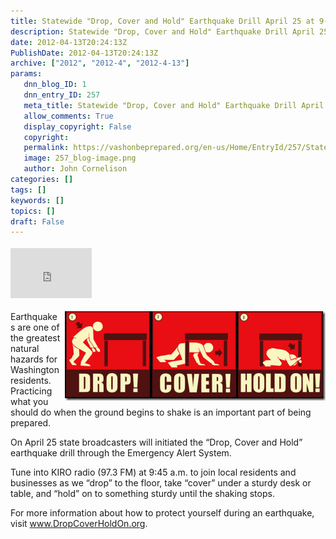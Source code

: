 ```yaml
---
title: Statewide "Drop, Cover and Hold" Earthquake Drill April 25 at 9--45 am
description: Statewide "Drop, Cover and Hold" Earthquake Drill April 25 at 9--45 am
date: 2012-04-13T20:24:13Z
PublishDate: 2012-04-13T20:24:13Z
archive: ["2012", "2012-4", "2012-4-13"]
params:
   dnn_blog_ID: 1
   dnn_entry_ID: 257
   meta_title: Statewide "Drop, Cover and Hold" Earthquake Drill April 25 at 9--45 am
   allow_comments: True
   display_copyright: False
   copyright: 
   permalink: https://vashonbeprepared.org/en-us/Home/EntryId/257/Statewide-quot-Drop-Cover-and-Hold-quot-Earthquake-Drill-April-25-at-9-45-am
   image: 257_blog-image.png
   author: John Cornelison
categories: []
tags: []
keywords: []
topics: []
draft: False
---
```


<div class="wlWriterHeaderFooter" style="float:none; margin:0px; padding:4px 0px 4px 0px;"><iframe src="http://www.facebook.com/widgets/like.php?href=http://vashonbeprepared.org/News/Blogs/VashonPreparedness/tabid/164/EntryId/257/Statewide-quot-Drop-Cover-and-Hold-quot-Earthquake-Drill-April-25-at-9-45-am.aspx" scrolling="no" frameborder="0" style="border:none; width:130px; height:80px"></iframe></div><p><a href="http://DropCoverHold On.org" target="_blank"><img style="background-image: none; border-bottom: 0px; border-left: 0px; margin: 0px 0px 0px 5px; padding-left: 0px; padding-right: 0px; display: inline; float: right; border-top: 0px; border-right: 0px; padding-top: 0px" title="Drop! Cover! Hold On!" border="0" alt="Drop! Cover! Hold On!" align="right" src="/images/dnnBlog/1/257/Windows-Live-Writer-1f538ae9c55a_BB7A-Drop!_Cover!_Hold_On!_3.gif" width="417" height="143" /></a>Earthquakes are one of the greatest natural hazards for Washington residents. Practicing what you should do when the ground begins to shake is an important part of being prepared. </p>  <p>On April 25 state broadcasters will initiated the “Drop, Cover and Hold” earthquake drill through the Emergency Alert System. </p>  <p>Tune into KIRO radio (97.3 FM) at 9:45 a.m. to join local residents and businesses as we “drop” to the floor, take “cover” under a sturdy desk or table, and “hold” on to something sturdy until the shaking stops. </p>  <p>For more information about how to protect yourself during an earthquake, visit <a href="http://www.DropCoverHoldOn.org">www.DropCoverHoldOn.org</a>.</p>
